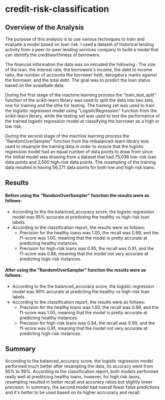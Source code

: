 # credit-risk-classification

## Overview of the Analysis

The purpose of this analysis is to use various techniques to train and evaluate a model based on loan risk. I used a dataset of historical lending activity from a peer-to-peer lending services company to build a model that can identify the creditworthiness of borrowers.

The financial information the data was on inlcuded the following : The size of the loan, the interest rate, the borrowere's income, the debt to income ratio, the number of accounts the borrower held, derogatory marks against the borrower, and the total debt. The goal was to predict the loan status based on the avaialbale data.

During the first stage of the machine learning process the "train_test_split" function of the scikit-learn library was used to split the data into two sets, one for training and the othe for testing. The training set was used to train the logisitic regression model using "LogisticRegression" function from the scikit-learn library, while the testing set was used to test the performance of the trained logistic regression model at classifying the borrower as a high or low risk. 

During the second stage of the machine learning process the "RandomOverSampler" function from the imbalanced-learn library was used to resample the training data in order to ensure that the logistic regression model had an equal number of data points to draw from since the intitial model was drawing from a dataset that had 75,036 low-risk loan data points and 2,500 high-risk data points. The resampling of the training data resulted in having 56,271 data points for both low and high risk loans. 

## Results

#### Before using the "RandomOverSampler" function the results were as follows:

- According to the the balanced_accuracy score, the logistic regression model was 95% accurate at predicting the healthy vs high-risk loan labels. 
- According to the classification report, the results were as follows:
    - Precision for the healthy loans was 1.00, the recall was 0.99, and the f1-score was 1.00, meaning that the model is pretty accurate at predicting healthy instances.
    - Precision for high-risk loans was 0.85, the recall was 0.91, and the f1-score was 0.88, meaning that the model not very accurate at predicting high-risk instances.

#### After using the "RandomOverSampler" function the results were as follows:

- According to the the balanced_accuracy score, the logistic regression model was 99% accurate at predicting the healthy vs high-risk loan labels. 
- According to the classification report, the results were as follows:
    - Precision for the healthy loans was 1.00, the recall was 0.99, and the f1-score was 1.00, meaning that the model is pretty accurate at predicting healthy instances.
    - Precision for high-risk loans was 0.84, the recall was 0.99, and the f1-score was 0.91, meaning that the model not very accurate at predicting high-risk instances.

## Summary

According to the balanced_accuracy score, the logistic regression model performed much better after resampling the data, its accuracy went from 95% to 99%. According to the classification report, both models performed really well at prediticing healthy loans, however, for high risk laons, resampling resulted in better recall and accuracy ratios but slightly lower precision. In summary, the second model had overall fewer false predictions and it's better to be used based on its higher acccuracy and recall. 


